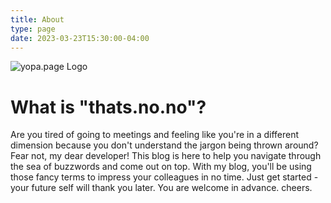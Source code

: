 ```yaml
---
title: About
type: page
date: 2023-03-23T15:30:00-04:00
---
```


![yopa.page Logo](images/hZL49G.png)

# What is "thats.no.no"?

Are you tired of going to meetings and feeling like you're in a different dimension because you don't understand the jargon being thrown around? Fear not, my dear developer! This blog is here to help you navigate through the sea of buzzwords and come out on top. With my blog, you'll be using those fancy terms to impress your colleagues in no time. Just get started - your future self will thank you later. You are welcome in advance. cheers.
